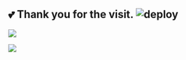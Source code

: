 
<!-- ## Please give a Star if you like ⭐⭐⭐.  -->

##  💕 Thank you for the visit. ![deploy](https://github.com/chaos-zhu/chaos-zhu-vuepress/workflows/deploy/badge.svg?branch=master&event=push)

![](http://profile-counter.glitch.me/chaos-zhu/count.svg)

[![](https://activity-graph.herokuapp.com/graph?username=chaos-zhu&theme=github)](https://activity-graph.herokuapp.com/graph?username=chaos-zhu&theme=github)


<!-- - 🌱 I’m currently learning [vue3.0](https://github.com/chaos-zhu/vue3-todolist) & CI -->
<!-- - 🤔  3 Years of experiences working with <font color=#020>Web</font>
- 📫 My blog: [https://zhulijun.club](https://zhulijun.club) -->

<!--  ![chaos-zhu's github stats](https://github-readme-stats.vercel.app/api/top-langs/?username=chaos-zhu&show_icons=true&theme=gruvbox&layout=compact)
 -->
